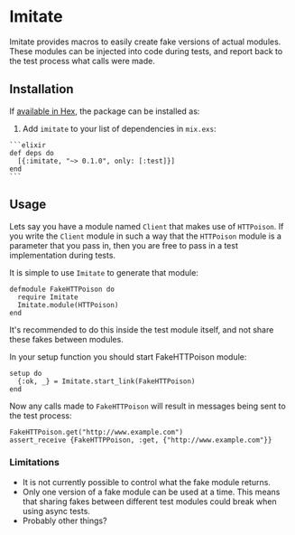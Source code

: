 # Imitate

Imitate provides macros to easily create fake versions of actual modules. These
modules can be injected into code during tests, and report back to the test
process what calls were made.

## Installation

If [available in Hex](https://hex.pm/docs/publish), the package can be installed as:

  1. Add `imitate` to your list of dependencies in `mix.exs`:

    ```elixir
    def deps do
      [{:imitate, "~> 0.1.0", only: [:test]}]
    end
    ```
    
## Usage

Lets say you have a module named `Client` that makes use of `HTTPoison`. If you
write the `Client` module in such a way that the `HTTPoison` module is a
parameter that you pass in, then you are free to pass in a test implementation
during tests.

It is simple to use `Imitate` to generate that module:

```
defmodule FakeHTTPoison do
  require Imitate
  Imitate.module(HTTPoison)
end
```

It's recommended to do this inside the test module itself, and not share these
fakes between modules.

In your setup function you should start FakeHTTPoison module:

```
setup do
  {:ok, _} = Imitate.start_link(FakeHTTPoison)
end
```

Now any calls made to `FakeHTTPoison` will result in messages being sent to the
test process:

```
FakeHTTPoison.get("http://www.example.com")
assert_receive {FakeHTTPPoison, :get, {"http://www.example.com"}}
```

### Limitations

- It is not currently possible to control what the fake module returns.
- Only one version of a fake module can be used at a time. This means that
  sharing fakes between different test modules could break when using async
  tests.
- Probably other things?
